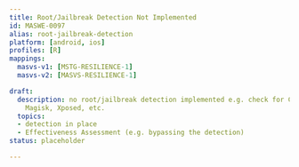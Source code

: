 ```yaml
---
title: Root/Jailbreak Detection Not Implemented
id: MASWE-0097
alias: root-jailbreak-detection
platform: [android, ios]
profiles: [R]
mappings:
  masvs-v1: [MSTG-RESILIENCE-1]
  masvs-v2: [MASVS-RESILIENCE-1]

draft:
  description: no root/jailbreak detection implemented e.g. check for Cydia, SuperSU,
    Magisk, Xposed, etc.
  topics:
  - detection in place
  - Effectiveness Assessment (e.g. bypassing the detection)
status: placeholder

---
```


